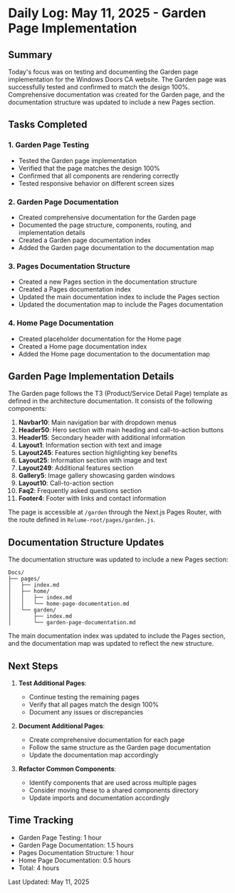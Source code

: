 # Daily Log: May 11, 2025 - Garden Page Implementation

## Summary

Today's focus was on testing and documenting the Garden page implementation for the Windows Doors CA website. The Garden page was successfully tested and confirmed to match the design 100%. Comprehensive documentation was created for the Garden page, and the documentation structure was updated to include a new Pages section.

## Tasks Completed

### 1. Garden Page Testing

- Tested the Garden page implementation
- Verified that the page matches the design 100%
- Confirmed that all components are rendering correctly
- Tested responsive behavior on different screen sizes

### 2. Garden Page Documentation

- Created comprehensive documentation for the Garden page
- Documented the page structure, components, routing, and implementation details
- Created a Garden page documentation index
- Added the Garden page documentation to the documentation map

### 3. Pages Documentation Structure

- Created a new Pages section in the documentation structure
- Created a Pages documentation index
- Updated the main documentation index to include the Pages section
- Updated the documentation map to include the Pages documentation

### 4. Home Page Documentation

- Created placeholder documentation for the Home page
- Created a Home page documentation index
- Added the Home page documentation to the documentation map

## Garden Page Implementation Details

The Garden page follows the T3 (Product/Service Detail Page) template as defined in the architecture documentation. It consists of the following components:

1. **Navbar10**: Main navigation bar with dropdown menus
2. **Header50**: Hero section with main heading and call-to-action buttons
3. **Header15**: Secondary header with additional information
4. **Layout1**: Information section with text and image
5. **Layout245**: Features section highlighting key benefits
6. **Layout25**: Information section with image and text
7. **Layout249**: Additional features section
8. **Gallery5**: Image gallery showcasing garden windows
9. **Layout10**: Call-to-action section
10. **Faq2**: Frequently asked questions section
11. **Footer4**: Footer with links and contact information

The page is accessible at `/garden` through the Next.js Pages Router, with the route defined in `Relume-root/pages/garden.js`.

## Documentation Structure Updates

The documentation structure was updated to include a new Pages section:

```
Docs/
├── pages/
│   ├── index.md
│   ├── home/
│   │   ├── index.md
│   │   └── home-page-documentation.md
│   └── garden/
│       ├── index.md
│       └── garden-page-documentation.md
```

The main documentation index was updated to include the Pages section, and the documentation map was updated to reflect the new structure.

## Next Steps

1. **Test Additional Pages**:
   - Continue testing the remaining pages
   - Verify that all pages match the design 100%
   - Document any issues or discrepancies

2. **Document Additional Pages**:
   - Create comprehensive documentation for each page
   - Follow the same structure as the Garden page documentation
   - Update the documentation map accordingly

3. **Refactor Common Components**:
   - Identify components that are used across multiple pages
   - Consider moving these to a shared components directory
   - Update imports and documentation accordingly

## Time Tracking

- Garden Page Testing: 1 hour
- Garden Page Documentation: 1.5 hours
- Pages Documentation Structure: 1 hour
- Home Page Documentation: 0.5 hours
- Total: 4 hours

Last Updated: May 11, 2025
